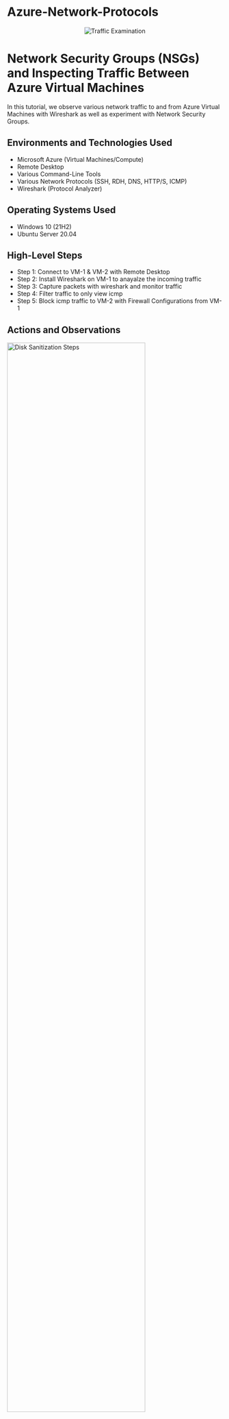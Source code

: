 # Azure-Network-Protocols
<p align="center">
<img src="https://i.imgur.com/Ua7udoS.png" alt="Traffic Examination"/>
</p>

<h1>Network Security Groups (NSGs) and Inspecting Traffic Between Azure Virtual Machines</h1>
In this tutorial, we observe various network traffic to and from Azure Virtual Machines with Wireshark as well as experiment with Network Security Groups. <br />



<h2>Environments and Technologies Used</h2>

- Microsoft Azure (Virtual Machines/Compute)
- Remote Desktop
- Various Command-Line Tools
- Various Network Protocols (SSH, RDH, DNS, HTTP/S, ICMP)
- Wireshark (Protocol Analyzer)

<h2>Operating Systems Used </h2>

- Windows 10 (21H2)
- Ubuntu Server 20.04

<h2>High-Level Steps</h2>

- Step 1: Connect to VM-1 & VM-2 with Remote Desktop
- Step 2: Install Wireshark on VM-1 to anayalze the incoming traffic 
- Step 3: Capture packets with wireshark and monitor traffic
- Step 4: Filter traffic to only view icmp
- Step 5: Block icmp traffic to VM-2 with Firewall Configurations from VM-1

<h2>Actions and Observations</h2>

<p>
<img src="https://i.imgur.com/feiEwo0.png" height="80%" width="80%" alt="Disk Sanitization Steps"/>
</p>
<p>
Open Remote desktop and paste the public ip address from VM-1 and click connect.
</p>
<br />

<p>
<img src="https://i.imgur.com/M3Pj8iP.png" height="80%" width="80%" alt="Disk Sanitization Steps"/>


Once you've entered your username and password that we created, navigate to the edge browser.
</p>
<br />

<p>
<img src="https://i.imgur.com/7UZ5UiW.png" height="80%" width="80%" alt="Disk Sanitization Steps"/>
</p>
<p>
When you get to the browser, search wireshark download
</p>
<br />

<p>
<img src="https://i.imgur.com/mz8mMBq.png" height="80%" width="80%" alt="Disk Sanitization Steps"/>
</p>
<p>
Once Wireshark is installed, click the ethernet button followed by the blue fin in the top left hand corner
</p>
<br />
<p>
<img src="https://i.imgur.com/FT3E7X8.png" height="80%" width="80%" alt="Disk Sanitization Steps"/>
</p>
<p>
These are the packets of data that is being communicated between VM-1 and VM-2
</p>
<br />

<img src="https://i.imgur.com/yUZU9NE.png" height="80%" width="80%" alt="Disk Sanitization Steps"/>
</p>
<p>
Filter traffic for only icmp traffic
</p>
<br />

<img src="https://i.imgur.com/9HWpUaS.png" height="80%" width="80%" alt="Disk Sanitization Steps"/>
</p>
<p>
To Block ICMP traffic navigate to NSG or Network Security Group
</p>
<br />

<img src="https://i.imgur.com/3BJmcHj.png" height="80%" width="80%" alt="Disk Sanitization Steps"/>
</p>
<p>
Then we are going to add an inbound security rule
</p>
<br />

<img src="https://i.imgur.com/ufDlHnj.png" height="80%" width="80%" alt="Disk Sanitization Steps"/>
</p>
<p>
Deny all icmp traffic with the priority off port 200
</p>
<br />

<img src="https://i.imgur.com/m9GhDz3.png" height="80%" width="80%" alt="Disk Sanitization Steps"/>
</p>
<p>
All ICMP Traffic Successfully Stopped.
</p>
<br />
